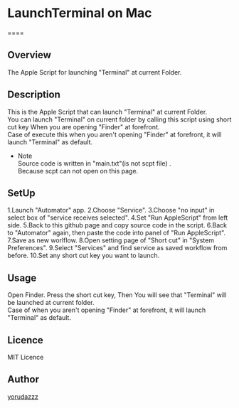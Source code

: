 # LaunchTerminal on Mac
====

## Overview
The Apple Script for launching "Terminal" at current Folder.

## Description
This is the Apple Script that can launch "Terminal" at current Folder.  
You can launch "Terminal" on current folder by calling this script using short cut key When you are opening "Finder" at forefront.  
Case of execute this when you aren't opening "Finder" at forefront, it will launch "Terminal" as default.



* Note  
Source code is written in "main.txt"(is not scpt file) .  
Because scpt can not open on this page.

## SetUp
1.Launch "Automator" app.
2.Choose "Service".
3.Choose "no input" in select box of "service receives selected".
4.Set "Run AppleScript" from left side.
5.Back to this github page and copy source code in the script.
6.Back to "Automator" again, then paste the code into panel of "Run AppleScript".
7.Save as new worlflow.
8.Open setting page of "Short cut" in "System Preferences".
9.Select "Services" and find service as saved workflow from before.
10.Set any short cut key you want to launch.

## Usage
Open Finder. Press the short cut key, Then You will see that "Terminal" will be launched at current folder.  
Case of when you aren't opening "Finder" at forefront, it will launch "Terminal" as default.

## Licence

MIT Licence

## Author

[yorudazzz](https://github.com/yorudazzz)